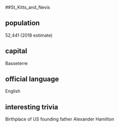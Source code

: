 ##St_Kitts_and_Nevis
## population
52,441 (2018 estimate)

## capital
Basseterre
 
## official language
English

## interesting trivia
Birthplace of US founding father Alexander Hamilton


